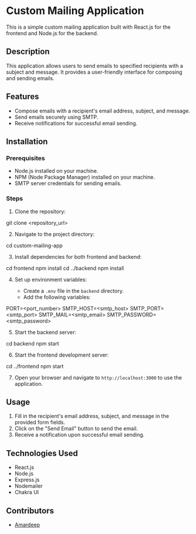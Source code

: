 # Custom Mailing Application

This is a simple custom mailing application built with React.js for the frontend and Node.js for the backend.

## Description

This application allows users to send emails to specified recipients with a subject and message. It provides a user-friendly interface for composing and sending emails.

## Features

- Compose emails with a recipient's email address, subject, and message.
- Send emails securely using SMTP.
- Receive notifications for successful email sending.

## Installation

### Prerequisites

- Node.js installed on your machine.
- NPM (Node Package Manager) installed on your machine.
- SMTP server credentials for sending emails.

### Steps

1. Clone the repository:

git clone <repository_url>


2. Navigate to the project directory:

cd custom-mailing-app

3. Install dependencies for both frontend and backend:

cd frontend
npm install
cd ../backend
npm install

4. Set up environment variables:

   - Create a `.env` file in the `backend` directory.
   - Add the following variables:


PORT=<port_number>
SMTP_HOST=<smtp_host>
SMTP_PORT=<smtp_port>
SMTP_MAIL=<smtp_email>
SMTP_PASSWORD=<smtp_password>

5. Start the backend server:

cd backend
npm start

6. Start the frontend development server:

cd ../frontend
npm start

7. Open your browser and navigate to `http://localhost:3000` to use the application.

## Usage

1. Fill in the recipient's email address, subject, and message in the provided form fields.
2. Click on the "Send Email" button to send the email.
3. Receive a notification upon successful email sending.

## Technologies Used

- React.js
- Node.js
- Express.js
- Nodemailer
- Chakra UI

## Contributors

- [Amardeep](https://github.com/Amardeep23)



